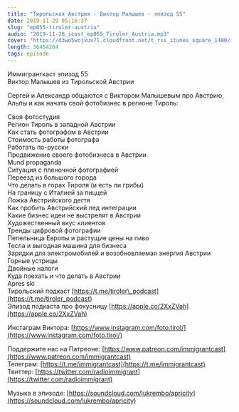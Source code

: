 ```yaml
---
title: "Тирольская Австрия - Виктор Малышев - эпизод 55"
date: 2019-11-29 05:16:37
slug: "ep055-tiroler-austria"
audio: "2019-11-28_icast_ep055_Tiroler_Austria.mp3"
cover: "https://d3wo5wojvuv7l.cloudfront.net/t_rss_itunes_square_1400/images.spreaker.com/original/8bcb812ed1f933121613c4d862b2848a.jpg"
length: 36454264
tags: episode
---
```

Иммигранткаст эпизод 55  
Виктор Малышев из Тирольской Австрии  
  
Сергей и Александр общаются с Виктором Малышевым про Австрию, Альпы и как начать свой фотобизнес в регионе Тироль:  
  
Своя фотостудия  
Регион Тироль в западной Австрии  
Как стать фотографом в Австрии  
Стоимость работы фотографа  
Работать по-русски  
Продвижение своего фотобизнеса в Австрии  
Mund propaganda  
Ситуация с пленочной фотографией  
Переезд из большого города  
Что делать в горах Тироля (и есть ли грибы)  
На границу с Италией за пиццей  
Ложка Австрийского дегтя  
Как пробить Австрийский лед интеграции  
Какие бизнес идеи не выстрелят в Австрии  
Художественный вкус клиентов  
Тренды цифровой фотографии  
Пепельница Европы и растущие цены на пиво  
Тесла и выгодная машина для бизнеса  
Зарядки для электромобилей и возобновляемая энергия Австрии  
Горные устрицы  
Двойные налоги  
Куда поехать и что делать в Австрии  
Apres ski  
Тирольский подкаст [https://t.me/tiroler\_podcast](https://t.me/tiroler_podcast)  
Эпизод подкаста про фокусницу [https://apple.co/2XxZVah](https://apple.co/2XxZVah)  
  
Инстаграм Виктора: [https://www.instagram.com/foto.tirol/](https://www.instagram.com/foto.tirol/)  
  
Поддержите нас на Патреоне: [https://www.patreon.com/immigrantcast](https://www.patreon.com/immigrantcast)  
Телеграм: [https://t.me/immigrantcast](https://t.me/immigrantcast)  
Твиттер: [https://twitter.com/radioimmigrant](https://twitter.com/radioimmigrant)  
  
Музыка в эпизоде: [https://soundcloud.com/lukrembo/apricity](https://soundcloud.com/lukrembo/apricity)
